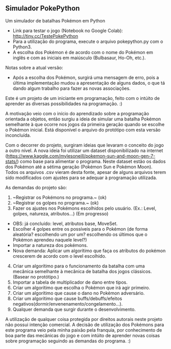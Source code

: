 ## Simulador PokePython
Um simulador de batalhas Pokémon em Python

- Link para testar o jogo (Notebook no Google Colab): http://tiny.cc/TestePokePython
- Para a utilização do programa, execute o arquivo pokepython.py com o Python3.
- A escolha dos Pokémon é de acordo com o nome do Pokémon em inglês e com as iniciais em maiúsculo (Bulbasaur, Ho-Oh, etc.).

Notas sobre a atual versão:
- Após a escolha dos Pokémon, surgirá uma mensagem de erro, pois a última implementação mudou a apresentação de alguns dados, o que tá dando algum trabalho para fazer as novas associações.

Este é um projeto de um iniciante em programação, feito com o intúito de aprender as diversas possibilidades na programação. :)

A motivação veio com o início do aprendizado sobre a programação orientada a objetos, então surgiu a ideia de simular uma batalha Pokémon semelhante à que ocorre nos jogos da primeira geração quando se escolhe o Pokémon inicial. Está disponível o arquivo do protótipo com esta versão inconcluída.

Com o decorrer do projeto, surgiram ideias que levaram o conceito do jogo a outro nível.
A nova ideia foi utilizar um dataset disponibilizado na internet (https://www.kaggle.com/mylesoneill/pokemon-sun-and-moon-gen-7-stats/) como base para alimentar o programa. Neste dataset estão os dados dos Pokémon até a sétima geração (Pokémon Sun e Pokémon Moon). Todos os arquivos .csv vieram desta fonte, apesar de alguns arquivos terem sido modificados com ajustes para se adequar à programação utilizada.

As demandas do projeto são:
1. ~Registrar os Pokémons no programa.~ (ok)
2. ~Registrar os golpes no programa.~ (ok)
3. Fazer os ajustes nos Pokémons escolhidos pelo usuário. (Ex.: Level, golpes, natureza, atributos...) (Em progresso)
- OBS: já concluído: level, atributos base, MoveSet.
- Escolher 4 golpes entre os possíveis para o Pokémon (de forma aleatória? escolhendo um por um? escolhendo os últimos que o Pokémon aprendeu naquele level?)
- Importar a natureza dos pokémons.
- Nova demanda: Aplicar um algorítimo que faça os atributos do pokémon crescerem de acordo com o level escolhido.
4. Criar um algorítimo para o funcionamento da batalha com uma mecânica semelhante à mecânica de batalha dos jogos clássicos. (Basear no protótipo.)
5. Importar a tabela de multiplicador de dano entre tipos. 
6. Criar um algorítimo que escolha o Pokémon que irá agir primeiro.
7. Criar um algorítimo que cause o dano no Pokémon adversário.
8. Criar um algorítimo que cause buffs/debuffs/efeitos negativos(dormir/envenenamento/congelamento...).
9. Qualquer demanda que surgir durante o desenvolvimento.

A utilização de qualquer coisa protegida por direitos autorais neste projeto não possui intenção comercial. A decisão de utilização dos Pokémons para este programa veio pela minha paixão pela franquia, por conhecimento de boa parte das mecânicas do jogo e com intúito de aprender novas coisas sobre programação seguindo as demandas do programa. :)
